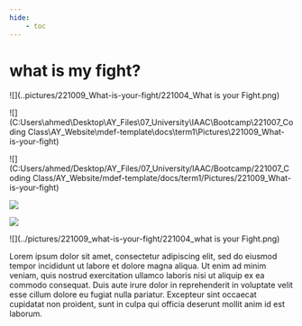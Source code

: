 ```yaml
---
hide:
    - toc
---
```


# what is my fight?

![](..pictures/221009_What-is-your-fight/221004_What is your Fight.png)

![](C:Users\ahmed\Desktop\AY_Files\07_University\IAAC\Bootcamp\221007_Coding Class\AY_Website\mdef-template\docs\term1\Pictures\221009_What-is-your-fight)

![](C:Users/ahmed/Desktop/AY_Files/07_University/IAAC/Bootcamp/221007_Coding Class/AY_Website/mdef-template/docs/term1/Pictures/221009_What-is-your-fight)

![](..Pictures/221009_What-is-your-fight)

![](../images/perezoso.jpg)

![](../pictures/221009_what-is-your-fight/221004_what is your Fight.png)




Lorem ipsum dolor sit amet, consectetur adipiscing elit, sed do eiusmod tempor incididunt ut labore et dolore magna aliqua. Ut enim ad minim veniam, quis nostrud exercitation ullamco laboris nisi ut aliquip ex ea commodo consequat. Duis aute irure dolor in reprehenderit in voluptate velit esse cillum dolore eu fugiat nulla pariatur. Excepteur sint occaecat cupidatat non proident, sunt in culpa qui officia deserunt mollit anim id est laborum.
